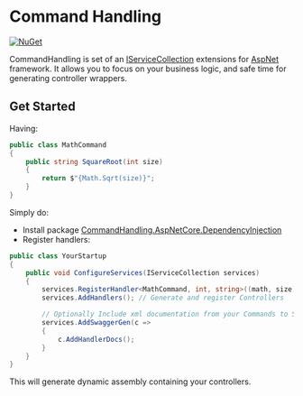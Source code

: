 Command Handling
============
[![NuGet](https://img.shields.io/nuget/v/CommandHandling.AspNetCore.DependencyInjection.svg)](https://www.nuget.org/packages/CommandHandling.AspNetCore.DependencyInjection/)


CommandHandling is set of an [IServiceCollection](https://github.com/aspnet/DependencyInjection/blob/master/src/DI.Abstractions/IServiceCollection.cs) extensions for [AspNet](https://github.com/dotnet/aspnetcore) framework. It allows you to focus on your business logic, and safe time for generating controller wrappers. 

## Get Started

Having:

```csharp
public class MathCommand
{
    public string SquareRoot(int size)
    {
        return $"{Math.Sqrt(size)}";
    }
}
```

Simply do:
* Install package [CommandHandling.AspNetCore.DependencyInjection](https://www.nuget.org/packages/CommandHandling.AspNetCore.DependencyInjection/) 
* Register handlers:
```csharp
public class YourStartup
{
    public void ConfigureServices(IServiceCollection services)
    {
        services.RegisterHandler<MathCommand, int, string>((math, size) => math.SquareRoot(size)); // Register Handler
        services.AddHandlers(); // Generate and register Controllers

        // Optionally Include xml documentation from your Commands to Swagger
        services.AddSwaggerGen(c =>
        {
            c.AddHandlerDocs();
        }
    }
}
```
This will generate dynamic assembly containing your controllers.